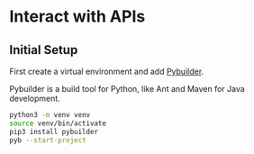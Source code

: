 # Interact with APIs
## Initial Setup

First create a virtual environment and add [Pybuilder](http://pybuilder.github.io/).

Pybuilder is a build tool for Python, like Ant and Maven for Java development.

```bash
python3 -m venv venv
source venv/bin/activate
pip3 install pybuilder
pyb --start-project
```


